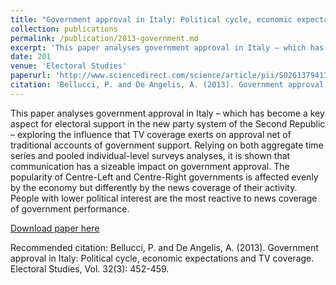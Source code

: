 ```yaml
---
title: "Government approval in Italy: Political cycle, economic expectations and TV coverage"
collection: publications
permalink: /publication/2013-government.md
excerpt: 'This paper analyses government approval in Italy – which has become a key aspect for electoral support in the new party system of the Second Republic – exploring the influence that TV coverage exerts on approval net of traditional accounts of government support. Relying on both aggregate time series and pooled individual-level surveys analyses, it is shown that communication has a sizeable impact on government approval. The popularity of Centre-Left and Centre-Right governments is affected evenly by the economy but differently by the news coverage of their activity. People with lower political interest are the most reactive to news coverage of government performance.'
date: 201
venue: 'Electoral Studies'
paperurl: 'http://www.sciencedirect.com/science/article/pii/S0261379413000644'
citation: 'Bellucci, P. and De Angelis, A. (2013). Government approval in Italy: Political cycle, economic expectations and TV coverage. Electoral Studies, Vol. 32(3): 452-459.'
---
```


This paper analyses government approval in Italy – which has become a
key aspect for electoral support in the new party system of the Second
Republic – exploring the influence that TV coverage exerts on approval
net of traditional accounts of government support. Relying on both
aggregate time series and pooled individual-level surveys analyses, it
is shown that communication has a sizeable impact on government approval.
The popularity of Centre-Left and Centre-Right governments is affected
evenly by the economy but differently by the news coverage of their
activity. People with lower political interest are the most reactive to
news coverage of government performance.

[Download paper
here](http://www.sciencedirect.com/science/article/pii/S0261379413000644)

Recommended citation: Bellucci, P. and De Angelis, A. (2013). Government
approval in Italy: Political cycle, economic expectations and TV
coverage. Electoral Studies, Vol. 32(3): 452-459.
